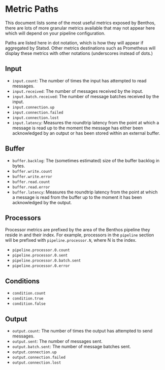 Metric Paths
============

This document lists some of the most useful metrics exposed by Benthos, there are lots of more granular metrics available that may not appear here which will depend on your pipeline configuration.

Paths are listed here in dot notation, which is how they will appear if aggregated by Statsd. Other metrics destinations such as Prometheus will display these metrics with other notations (underscores instead of dots.)

Input
-----

- `input.count`: The number of times the input has attempted to read messages.
- `input.received`: The number of messages received by the input.
- `input.batch.received`: The number of message batches received by the input.
- `input.connection.up`
- `input.connection.failed`
- `input.connection.lost`
- `input.latency`: Measures the roundtrip latency from the point at which a message is read up to the moment the message has either been acknowledged by an output or has been stored within an external buffer.

Buffer
------

- `buffer.backlog`: The (sometimes estimated) size of the buffer backlog in bytes.
- `buffer.write.count`
- `buffer.write.error`
- `buffer.read.count`
- `buffer.read.error`
- `buffer.latency`: Measures the roundtrip latency from the point at which a message is read from the buffer up to the moment it has been acknowledged by the output.

Processors
----------

Processor metrics are prefixed by the area of the Benthos pipeline they reside in and their index. For example, processors in the `pipeline` section will be prefixed with `pipeline.processor.N`, where N is the index.

- `pipeline.processor.0.count`
- `pipeline.processor.0.sent`
- `pipeline.processor.0.batch.sent`
- `pipeline.processor.0.error`

Conditions
----------

- `condition.count`
- `condition.true`
- `condition.false`

Output
------

- `output.count`: The number of times the output has attempted to send messages.
- `output.sent`: The number of messages sent.
- `output.batch.sent`: The number of message batches sent.
- `output.connection.up`
- `output.connection.failed`
- `output.connection.lost`
